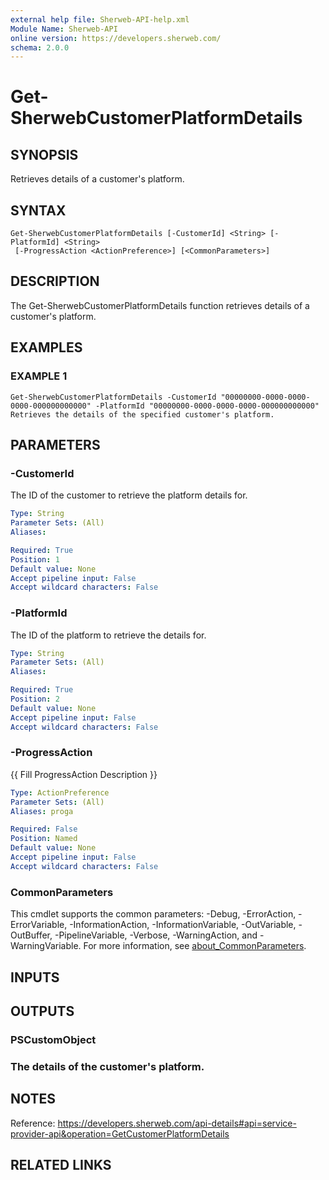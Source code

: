 ```yaml
---
external help file: Sherweb-API-help.xml
Module Name: Sherweb-API
online version: https://developers.sherweb.com/
schema: 2.0.0
---
```


# Get-SherwebCustomerPlatformDetails

## SYNOPSIS
Retrieves details of a customer's platform.

## SYNTAX

```
Get-SherwebCustomerPlatformDetails [-CustomerId] <String> [-PlatformId] <String>
 [-ProgressAction <ActionPreference>] [<CommonParameters>]
```

## DESCRIPTION
The Get-SherwebCustomerPlatformDetails function retrieves details of a customer's platform.

## EXAMPLES

### EXAMPLE 1
```
Get-SherwebCustomerPlatformDetails -CustomerId "00000000-0000-0000-0000-000000000000" -PlatformId "00000000-0000-0000-0000-000000000000"
Retrieves the details of the specified customer's platform.
```

## PARAMETERS

### -CustomerId
The ID of the customer to retrieve the platform details for.

```yaml
Type: String
Parameter Sets: (All)
Aliases:

Required: True
Position: 1
Default value: None
Accept pipeline input: False
Accept wildcard characters: False
```

### -PlatformId
The ID of the platform to retrieve the details for.

```yaml
Type: String
Parameter Sets: (All)
Aliases:

Required: True
Position: 2
Default value: None
Accept pipeline input: False
Accept wildcard characters: False
```

### -ProgressAction
{{ Fill ProgressAction Description }}

```yaml
Type: ActionPreference
Parameter Sets: (All)
Aliases: proga

Required: False
Position: Named
Default value: None
Accept pipeline input: False
Accept wildcard characters: False
```

### CommonParameters
This cmdlet supports the common parameters: -Debug, -ErrorAction, -ErrorVariable, -InformationAction, -InformationVariable, -OutVariable, -OutBuffer, -PipelineVariable, -Verbose, -WarningAction, and -WarningVariable. For more information, see [about_CommonParameters](http://go.microsoft.com/fwlink/?LinkID=113216).

## INPUTS

## OUTPUTS

### PSCustomObject
### The details of the customer's platform.
## NOTES
Reference: https://developers.sherweb.com/api-details#api=service-provider-api&operation=GetCustomerPlatformDetails

## RELATED LINKS
